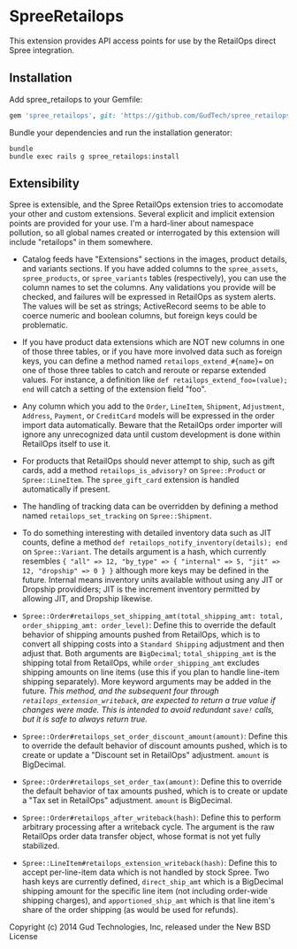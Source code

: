 SpreeRetailops
==============

This extension provides API access points for use by the RetailOps direct Spree integration.

Installation
------------

Add spree_retailops to your Gemfile:

```ruby
gem 'spree_retailops', git: 'https://github.com/GudTech/spree_retailops.git'
```

Bundle your dependencies and run the installation generator:

```shell
bundle
bundle exec rails g spree_retailops:install
```

Extensibility
-------------

Spree is extensible, and the Spree RetailOps extension tries to accomodate your other and custom extensions.
Several explicit and implicit extension points are provided for your use.
I'm a hard-liner about namespace pollution, so all global names created or interrogated by this extension will include "retailops" in them somewhere.

* Catalog feeds have "Extensions" sections in the images, product details, and variants sections.  If you have added columns to the `spree_assets`, `spree_products`, or `spree_variants` tables (respectively), you can use the column names to set the columns.  Any validations you provide will be checked, and failures will be expressed in RetailOps as system alerts.  The values will be set as strings; ActiveRecord seems to be able to coerce numeric and boolean columns, but foreign keys could be problematic.

* If you have product data extensions which are NOT new columns in one of those three tables, or if you have more involved data such as foreign keys, you can define a method named `retailops_extend_#{name}=` on one of those three tables to catch and reroute or reparse extended values.  For instance, a definition like `def retailops_extend_foo=(value); end` will catch a setting of the extension field "foo".

* Any column which you add to the `Order`, `LineItem`, `Shipment`, `Adjustment`, `Address`, `Payment`, or `CreditCard` models will be expressed in the order import data automatically.  Beware that the RetailOps order importer will ignore any unrecognized data until custom development is done within RetailOps itself to use it.

* For products that RetailOps should never attempt to ship, such as gift cards, add a method `retailops_is_advisory?` on `Spree::Product` or `Spree::LineItem`.  The `spree_gift_card` extension is handled automatically if present.

* The handling of tracking data can be overridden by defining a method named `retailops_set_tracking` on `Spree::Shipment`.

* To do something interesting with detailed inventory data such as JIT counts, define a method `def retailops_notify_inventory(details); end` on `Spree::Variant`.  The details argument is a hash, which currently resembles `{ "all" => 12, "by_type" => { "internal" => 5, "jit" => 12, "dropship" => 0 } }` although more keys may be defined in the future.  Internal means inventory units available without using any JIT or Dropship provididers; JIT is the increment inventory permitted by allowing JIT, and Dropship likewise.

* `Spree::Order#retailops_set_shipping_amt(total_shipping_amt: total, order_shipping_amt: order_level)`: Define this to override the default behavior of shipping amounts pushed from RetailOps, which is to convert all shipping costs into a `Standard Shipping` adjustment and then adjust that.  Both arguments are `BigDecimal`; `total_shipping_amt` is the shipping total from RetailOps, while `order_shipping_amt` excludes shipping amounts on line items (use this if you plan to handle line-item shipping separately).  More keyword arguments may be added in the future. _This method, and the subsequent four through `retailops_extension_writeback`, are expected to return a true value if changes were made.  This is intended to avoid redundant `save!` calls, but it is safe to always return true._

* `Spree::Order#retailops_set_order_discount_amount(amount)`: Define this to override the default behavior of discount amounts pushed, which is to create or update a "Discount set in RetailOps" adjustment.  `amount` is BigDecimal.

* `Spree::Order#retailops_set_order_tax(amount)`: Define this to override the default behavior of tax amounts pushed, which is to create or update a "Tax set in RetailOps" adjustment.  `amount` is BigDecimal.

* `Spree::Order#retailops_after_writeback(hash)`: Define this to perform arbitrary processing after a writeback cycle.  The argument is the raw RetailOps order data transfer object, whose format is not yet fully stabilized.

* `Spree::LineItem#retailops_extension_writeback(hash)`: Define this to accept per-line-item data which is not handled by stock Spree.  Two hash keys are currently defined, `direct_ship_amt` which is a BigDecimal shipping amount for the specific line item (not including order-wide shipping charges), and `apportioned_ship_amt` which is that line item's share of the order shipping (as would be used for refunds).

Copyright (c) 2014 Gud Technologies, Inc, released under the New BSD License
